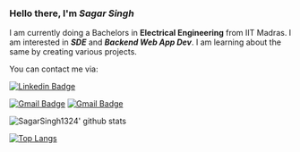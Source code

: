 ### Hello there, I'm ***Sagar Singh***

I am currently doing a Bachelors in **Electrical Engineering** from IIT Madras.
I am interested in ***SDE*** and ***Backend Web App Dev***. I am learning about the same by creating various projects.

You can contact me via:

[![Linkedin Badge](https://img.shields.io/badge/-SagarSingh-blue?style=flat-square&logo=Linkedin&logoColor=white&link=https://www.linkedin.com/in/andrexsaddler/)](https://www.linkedin.com/in/sagar-singh-99b74422a/)

[![Gmail Badge](https://img.shields.io/badge/-sagarsinghprj@gmail.com-c14438?style=flat-square&logo=Gmail&logoColor=white&link=mailto:contact@rehkloos.com)](mailto:sagarsinghprj@gmail.com)
[![Gmail Badge](https://img.shields.io/badge/-ee20b115@smail.iitm.ac.in-c14438?style=flat-square&logo=Gmail&logoColor=white&link=mailto:ee20b115@smail.iitm.ac.in)](mailto:sagarsinghprj@gmail.com)



![SagarSingh1324' github stats](https://github-readme-stats.vercel.app/api?username=SagarSingh1324&count_private=true&theme=merko)

[![Top Langs](https://github-readme-stats.vercel.app/api/top-langs/?username=SagarSingh1324&theme=highcontrast&layout=compact)](https://github.com/anuraghazra/github-readme-stats)
